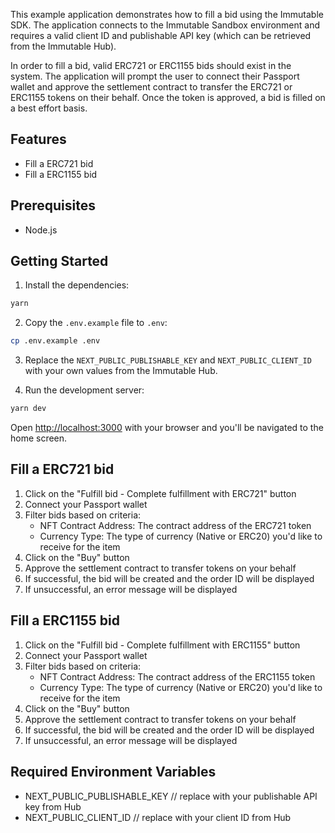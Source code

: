 This example application demonstrates how to fill a bid using the Immutable SDK. The application connects to the Immutable Sandbox environment and requires a valid client ID and publishable API key (which can be retrieved from the Immutable Hub).

In order to fill a bid, valid ERC721 or ERC1155 bids should exist in the system. The application will prompt the user to connect their Passport wallet and approve the settlement contract to transfer the ERC721 or ERC1155 tokens on their behalf. Once the token is approved, a bid is filled on a best effort basis.

## Features
- Fill a ERC721 bid
- Fill a ERC1155 bid

## Prerequisites
- Node.js

## Getting Started
1. Install the dependencies:

```bash
yarn
```

2. Copy the `.env.example` file to `.env`:

```bash
cp .env.example .env
```

3. Replace the `NEXT_PUBLIC_PUBLISHABLE_KEY` and `NEXT_PUBLIC_CLIENT_ID` with your own values from the Immutable Hub.


4. Run the development server:

```bash
yarn dev
```

Open [http://localhost:3000](http://localhost:3000) with your browser and you'll be navigated to the home screen.

## Fill a ERC721 bid
1. Click on the "Fulfill bid - Complete fulfillment with ERC721" button
2. Connect your Passport wallet
3. Filter bids based on criteria:
   - NFT Contract Address: The contract address of the ERC721 token
   - Currency Type: The type of currency (Native or ERC20) you'd like to receive for the item
4. Click on the "Buy" button
5. Approve the settlement contract to transfer tokens on your behalf
6. If successful, the bid will be created and the order ID will be displayed
7. If unsuccessful, an error message will be displayed

## Fill a ERC1155 bid
1. Click on the "Fulfill bid - Complete fulfillment with ERC1155" button
2. Connect your Passport wallet
3. Filter bids based on criteria:
   - NFT Contract Address: The contract address of the ERC1155 token
   - Currency Type: The type of currency (Native or ERC20) you'd like to receive for the item
4. Click on the "Buy" button
5. Approve the settlement contract to transfer tokens on your behalf
6. If successful, the bid will be created and the order ID will be displayed
7. If unsuccessful, an error message will be displayed

## Required Environment Variables

- NEXT_PUBLIC_PUBLISHABLE_KEY // replace with your publishable API key from Hub
- NEXT_PUBLIC_CLIENT_ID // replace with your client ID from Hub
